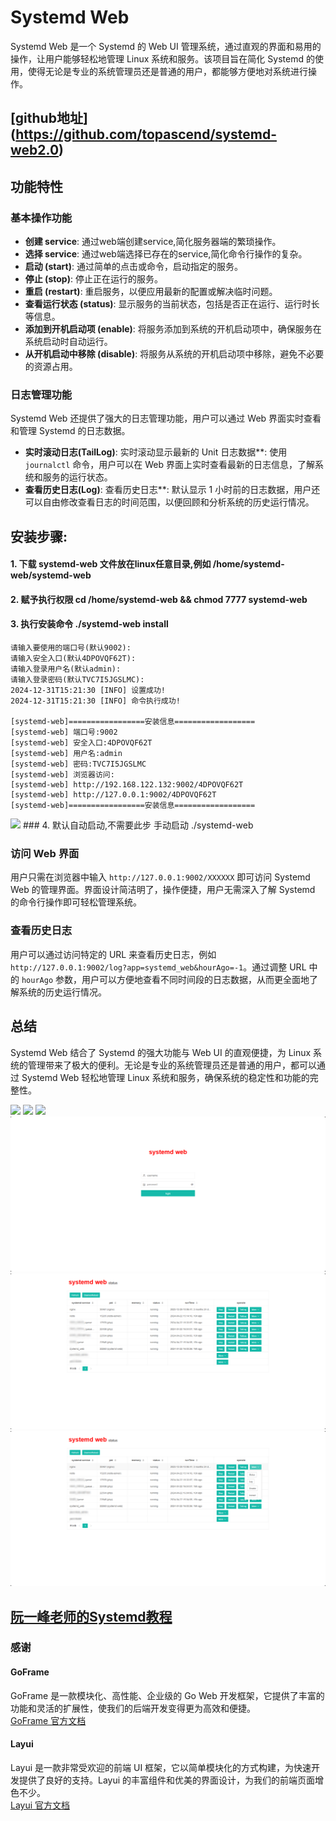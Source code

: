 # Systemd Web

Systemd Web 是一个 Systemd 的 Web UI 管理系统，通过直观的界面和易用的操作，让用户能够轻松地管理 Linux 系统和服务。该项目旨在简化 Systemd 的使用，使得无论是专业的系统管理员还是普通的用户，都能够方便地对系统进行操作。
## [github地址] (https://github.com/topascend/systemd-web2.0)

## 功能特性

### 基本操作功能

- **创建 service**: 通过web端创建service,简化服务器端的繁琐操作。
- **选择 service**: 通过web端选择已存在的service,简化命令行操作的复杂。
- **启动 (start)**: 通过简单的点击或命令，启动指定的服务。
- **停止 (stop)**: 停止正在运行的服务。
- **重启 (restart)**: 重启服务，以便应用最新的配置或解决临时问题。
- **查看运行状态 (status)**: 显示服务的当前状态，包括是否正在运行、运行时长等信息。
- **添加到开机启动项 (enable)**: 将服务添加到系统的开机启动项中，确保服务在系统启动时自动运行。
- **从开机启动中移除 (disable)**: 将服务从系统的开机启动项中移除，避免不必要的资源占用。

### 日志管理功能

Systemd Web 还提供了强大的日志管理功能，用户可以通过 Web 界面实时查看和管理 Systemd 的日志数据。

- **实时滚动日志(TailLog)**: 实时滚动显示最新的 Unit 日志数据**: 使用 `journalctl` 命令，用户可以在 Web 界面上实时查看最新的日志信息，了解系统和服务的运行状态。
- **查看历史日志(Log)**: 查看历史日志**: 默认显示 1 小时前的日志数据，用户还可以自由修改查看日志的时间范围，以便回顾和分析系统的历史运行情况。



## 安装步骤:
#### 1. 下载 systemd-web 文件放在linux任意目录,例如 /home/systemd-web/systemd-web
#### 2. 赋予执行权限 cd /home/systemd-web && chmod 7777 systemd-web
#### 3. 执行安装命令  ./systemd-web install
```
请输入要使用的端口号(默认9002):
请输入安全入口(默认4DPOVQF62T):
请输入登录用户名(默认admin):
请输入登录密码(默认TVC7I5JGSLMC):
2024-12-31T15:21:30 [INFO] 设置成功!
2024-12-31T15:21:30 [INFO] 命令执行成功!

[systemd-web]=================安装信息==================
[systemd-web] 端口号:9002
[systemd-web] 安全入口:4DPOVQF62T
[systemd-web] 用户名:admin
[systemd-web] 密码:TVC7I5JGSLMC
[systemd-web] 浏览器访问:
[systemd-web] http://192.168.122.132:9002/4DPOVQF62T
[systemd-web] http://127.0.0.1:9002/4DPOVQF62T
[systemd-web]=================安装信息==================
```
<img src="https://raw.githubusercontent.com/topascend/systemd-web2.0/main/a4.png" />
### 4. 默认自动启动,不需要此步 手动启动 ./systemd-web

### 访问 Web 界面

用户只需在浏览器中输入 `http://127.0.0.1:9002/XXXXXX` 即可访问 Systemd Web 的管理界面。界面设计简洁明了，操作便捷，用户无需深入了解 Systemd 的命令行操作即可轻松管理系统。

### 查看历史日志

用户可以通过访问特定的 URL 来查看历史日志，例如 `http://127.0.0.1:9002/log?app=systemd_web&hourAgo=-1`。通过调整 URL 中的 `hourAgo` 参数，用户可以方便地查看不同时间段的日志数据，从而更全面地了解系统的历史运行情况。

## 总结

Systemd Web 结合了 Systemd 的强大功能与 Web UI 的直观便捷，为 Linux 系统的管理带来了极大的便利。无论是专业的系统管理员还是普通的用户，都可以通过 Systemd Web 轻松地管理 Linux 系统和服务，确保系统的稳定性和功能的完整性。

<img src="https://raw.githubusercontent.com/topascend/systemd-web2.0/main/a1.png" />
<img src="https://raw.githubusercontent.com/topascend/systemd-web2.0/main/a2.png" />
<img src="https://raw.githubusercontent.com/topascend/systemd-web2.0/main/a3.png" />
<img src="https://raw.githubusercontent.com/topascend/systemd-web2.0/main/1.png" />
<img src="https://raw.githubusercontent.com/topascend/systemd-web2.0/main/2.png" />
<img src="https://raw.githubusercontent.com/topascend/systemd-web2.0/main/3.png" />


##  [阮一峰老师的Systemd教程](http://www.ruanyifeng.com/blog/2016/03/systemd-tutorial-commands.html)

### 感谢
#### GoFrame
GoFrame 是一款模块化、高性能、企业级的 Go Web 开发框架，它提供了丰富的功能和灵活的扩展性，使我们的后端开发变得更为高效和便捷。  
[GoFrame 官方文档](https://goframe.org/)

#### Layui
Layui 是一款非常受欢迎的前端 UI 框架，它以简单模块化的方式构建，为快速开发提供了良好的支持。Layui 的丰富组件和优美的界面设计，为我们的前端页面增色不少。  
[Layui 官方文档](https://github.com/layui/layui)  
  
